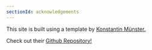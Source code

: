 ```yaml
---
sectionId: acknowledgements
---
```


This site is built using a template by <a href="https://github.com/konstantinmuenster/" target="_blank" rel="nofollow noopener noreferrer" aria-label="External Link"><u>Konstantin Münster.</u></a>

Check out their <a href="https://github.com/konstantinmuenster/gatsby-theme-portfolio-minimal/" target="_blank" rel="nofollow noopener noreferrer" aria-label="External Link"><u>Github Repository!</u></a>